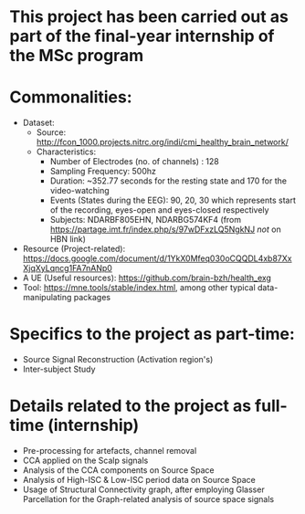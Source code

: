 # This project has been carried out as part of the final-year internship of the MSc program

# Commonalities:
  * Dataset: 
    * Source: http://fcon_1000.projects.nitrc.org/indi/cmi_healthy_brain_network/
    * Characteristics: 
        * Number of Electrodes (no. of channels) : 128
        * Sampling Frequency: 500hz
        * Duration: ~352.77 seconds for the resting state and 170 for the video-watching
        * Events (States during the EEG): 90, 20, 30 which represents start of the recording, eyes-open and eyes-closed respectively
        * Subjects: NDARBF805EHN, NDARBG574KF4 (from https://partage.imt.fr/index.php/s/97wDFxzLQ5NgkNJ *not* on HBN link)
  * Resource (Project-related): https://docs.google.com/document/d/1YkX0Mfeq030oCQQDL4xb87XxXjqXyLqncg1FA7nANp0
  * A UE (Useful resources): https://github.com/brain-bzh/health_exg
  * Tool: https://mne.tools/stable/index.html, among other typical data-manipulating packages
  

# Specifics to the project as part-time:
  * Source Signal Reconstruction (Activation region's)
  * Inter-subject Study
  
# Details related to the project as full-time (internship)
 * Pre-processing for artefacts, channel removal
 * CCA applied on the Scalp signals
 * Analysis of the CCA components on Source Space
 * Analysis of High-ISC & Low-ISC period data on Source Space
 * Usage of Structural Connectivity graph, after employing Glasser Parcellation for the Graph-related analysis of source space signals
  

